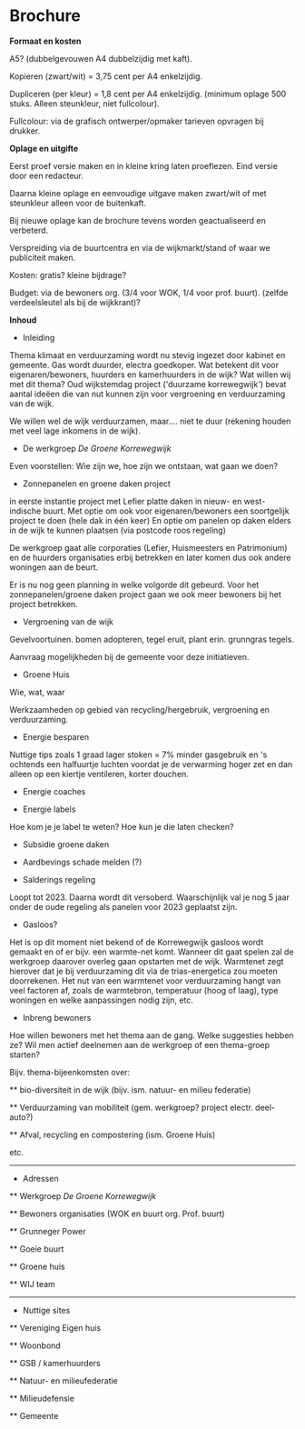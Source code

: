# Brochure

**Formaat en kosten**

A5? (dubbelgevouwen A4 dubbelzijdig met kaft). 

Kopieren (zwart/wit) = 3,75 cent per A4 enkelzijdig.

Dupliceren (per kleur) = 1,8 cent per A4 enkelzijdig. (minimum oplage 500 stuks. Alleen steunkleur, niet fullcolour).

Fullcolour: via de grafisch ontwerper/opmaker tarieven opvragen bij drukker.

**Oplage en uitgifte**

Eerst proef versie maken en in kleine kring laten proeflezen. Eind versie door een redacteur.

Daarna kleine oplage en eenvoudige uitgave maken zwart/wit of met steunkleur alleen voor de buitenkaft.

Bij nieuwe oplage kan de brochure tevens worden geactualiseerd en verbeterd.

Verspreiding via de buurtcentra en via de wijkmarkt/stand of waar we publiciteit maken.

Kosten: gratis? kleine bijdrage?

Budget: via de bewoners org. (3/4 voor WOK, 1/4 voor prof. buurt). (zelfde verdeelsleutel als bij de wijkkrant)?

**Inhoud**

* Inleiding

Thema klimaat en verduurzaming wordt nu stevig ingezet door kabinet en gemeente. Gas wordt duurder, electra goedkoper. Wat betekent dit voor eigenaren/bewoners, huurders en kamerhuurders in de wijk? Wat willen wij met dit thema? Oud wijkstemdag project ('duurzame korrewegwijk') bevat aantal ideëen die van nut kunnen zijn voor vergroening en verduurzaming van de wijk.

We willen wel de wijk verduurzamen, maar.... niet te duur (rekening houden met veel lage inkomens in de wijk).

* De werkgroep *De Groene Korrewegwijk*

Even voorstellen: Wie zijn we, hoe zijn we ontstaan, wat gaan we doen?

* Zonnepanelen en groene daken project

in eerste instantie project met Lefier platte daken in nieuw- en west-indische buurt. 
Met optie om ook voor eigenaren/bewoners een soortgelijk project te doen (hele dak in één keer)
En optie om panelen op daken elders in de wijk te kunnen plaatsen (via postcode roos regeling)

De werkgroep gaat alle corporaties (Lefier, Huismeesters en Patrimonium) en de huurders organisaties erbij betrekken en later komen dus ook andere woningen aan de beurt.

Er is nu nog geen planning in welke volgorde dit gebeurd. Voor het zonnepanelen/groene daken project gaan we ook meer bewoners bij het project betrekken.

* Vergroening van de wijk

Gevelvoortuinen. bomen adopteren, tegel eruit, plant erin. grunngras tegels.

Aanvraag mogelijkheden bij de gemeente voor deze initiatieven.

* Groene Huis

Wie, wat, waar

Werkzaamheden op gebied van recycling/hergebruik, vergroening en verduurzaming.

* Energie besparen

Nuttige tips zoals 1 graad lager stoken = 7% minder gasgebruik en 's ochtends een halfuurtje luchten voordat je de verwarming hoger zet en dan alleen op een kiertje ventileren, korter douchen.

* Energie coaches

* Energie labels

Hoe kom je je label te weten? Hoe kun je die laten checken?

* Subsidie groene daken

* Aardbevings schade melden (?)

* Salderings regeling

Loopt tot 2023. Daarna wordt dit versoberd. Waarschijnlijk val je nog 5 jaar onder de oude regeling als panelen voor 2023 geplaatst zijn.

* Gasloos?

Het is op dit moment niet bekend of de Korrewegwijk gasloos wordt gemaakt en of er bijv. een warmte-net komt. Wanneer dit gaat spelen zal de werkgroep daarover overleg gaan opstarten met de wijk. Warmtenet zegt hierover dat je bij verduurzaming dit via de trias-energetica zou moeten doorrekenen. Het nut van een warmtenet voor verduurzaming hangt van veel factoren af, zoals de warmtebron, temperatuur (hoog of laag), type woningen en welke aanpassingen nodig zijn, etc. 

* Inbreng bewoners

Hoe willen bewoners met het thema aan de gang. Welke suggesties hebben ze? Wil men actief deelnemen aan de werkgroep of een thema-groep starten?

Bijv. thema-bijeenkomsten over:

** bio-diversiteit in de wijk (bijv. ism. natuur- en milieu federatie)

** Verduurzaming van mobiliteit  (gem. werkgroep? project electr. deel-auto?)

** Afval, recycling en compostering (ism. Groene Huis)

etc.

---

* Adressen

** Werkgroep *De Groene Korrewegwijk*

** Bewoners organisaties (WOK en buurt org. Prof. buurt)

** Grunneger Power

** Goeie buurt

** Groene huis

** WIJ team

---

* Nuttige sites

** Vereniging Eigen huis

** Woonbond

** GSB / kamerhuurders

** Natuur- en milieufederatie

** Milieudefensie

** Gemeente
